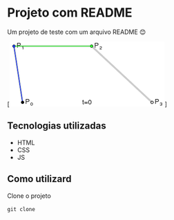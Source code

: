 # Projeto com README

Um projeto de teste com um arquivo README 😊

[<img src="./bezier.gif" alt="curva de bezier">]

## Tecnologias utilizadas

- HTML
- CSS
- JS

## Como utilizard

Clone o projeto

```
git clone
```